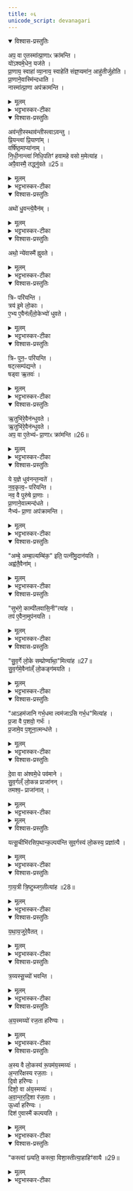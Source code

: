```yaml
---
title: ०६
unicode_script: devanagari
---
```



<details open><summary>विश्वास-प्रस्तुतिः</summary>

अप॒ वा ए॒तस्मा॑त्प्रा॒णाᳵ क्रा॑मन्ति ।  
यो॑ऽश्वमे॒धेन॒ यज॑ते ।  
प्रा॒णाय॒ स्वाहा॑ व्या॒नाय॒ स्वाहेति॑ संज्ञ॒प्यमा॑न॒ आहु॑तीर्जुहोति ।  
प्रा॒णाने॒वास्मि॑न्दधाति ।  
नास्मा॑त्प्रा॒णा अप॑क्रामन्ति ।  
</details>

<details><summary>मूलम्</summary>

अप॒ वा ए॒तस्मा॑त्प्रा॒णाᳵ क्रा॑मन्ति ।  
यो॑ऽश्वमे॒धेन॒ यज॑ते ।  
प्रा॒णाय॒ स्वाहा॑ व्या॒नाय॒ स्वाहेति॑ संज्ञ॒प्यमा॑न॒ आहु॑तीर्जुहोति ।  
प्रा॒णाने॒वास्मि॑न्दधाति ।  
नास्मा॑त्प्रा॒णा अप॑क्रामन्ति ।  
</details>

<details><summary>भट्टभास्कर-टीका</summary>

1अप वा इत्यादि ॥ बहूनां पशूनां प्राणवियोजनकरणात् तत्कारिणो यजमानादपि प्राणा अपक्रामन्ति तस्मात् अनेन होमेन यजमाने प्राणान् स्थापयति ॥
</details>

<details open><summary>विश्वास-प्रस्तुतिः</summary>

अव॑न्ती॒स्स्थाव॑न्तीस्त्वाऽवन्तु ।  
प्रि॒यन्त्वा॑ प्रि॒याणा॑म् ।  
वर्षि॑ष्ठ॒माप्या॑नाम् ।  
नि॒धी॒नान्त्वा॑ निधि॒पतिꣳ॑ हवामहे वसो म॒मेत्या॑ह ।  
अपै॒वास्मै॒ तद्ध्नु॑वते ॥25॥  
</details>

<details><summary>मूलम्</summary>

अव॑न्ती॒स्स्थाव॑न्तीस्त्वाऽवन्तु ।  
प्रि॒यन्त्वा॑ प्रि॒याणा॑म् ।  
वर्षि॑ष्ठ॒माप्या॑नाम् ।  
नि॒धी॒नान्त्वा॑ निधि॒पतिꣳ॑ हवामहे वसो म॒मेत्या॑ह ।  
अपै॒वास्मै॒ तद्ध्नु॑वते ॥25॥  
</details>

<details><summary>भट्टभास्कर-टीका</summary>

2अवन्तीस्स्थेति ॥ अत्र राजपत्न्यो दक्षिणान् केशपक्षानुद्ग्रथ्य सव्यान् प्रस्रस्य दक्षिणानूरूनाघ्नानाः सिग्भिरवधून्वन्त्यः त्रिः प्रदक्षिणमश्वं धुवन्त्यः परियन्ति अनेन मन्त्रेण । अथ सव्यानुद्ग्रथ्य दक्षिणान् प्रस्रस्य सव्यानूरूनाघ्नानाः अनभिधून्वन्त्यः त्रिः प्रतिपरियन्ति प्रदक्षिणमन्ततो यथा प्रथमे पर्याये । तत्र मृतोपचारभूतसिग्वातस्थानीयं सिग्भिरश्वस्य अभिधूननं क्रियते । तत्सर्वमस्मा अश्वाय अपह्नुवते । अनेन मन्त्रेण करणानि चादधति । अपीत्यै देवतास्त्वामवन्तु, प्रियत्वादिगुणकं त्वामाह्वयामः इति च मन्त्रलिङ्गात् ।  
</details>

<details open><summary>विश्वास-प्रस्तुतिः</summary>

अथो॑ धु॒वन्त्ये॒वैन॑म् ।  
</details>

<details><summary>मूलम्</summary>

अथो॑ धु॒वन्त्ये॒वैन॑म् ।  
</details>

<details><summary>भट्टभास्कर-टीका</summary>

कोऽर्थस्तर्हि मृतोपचारस्थानीयेन सिग्भिरभिधवनेनेत्याह - अथो इति । परिधवनच्छलेन एनमश्वमेता धुवन्ति चलयन्ति अप्रेतत्वान्नानयन्ति ।  
</details>

<details open><summary>विश्वास-प्रस्तुतिः</summary>

अथो॒ न्ये॑वास्मै॑ ह्नुवते ।  
</details>

<details><summary>मूलम्</summary>

अथो॒ न्ये॑वास्मै॑ ह्नुवते ।  
</details>

<details><summary>भट्टभास्कर-टीका</summary>

तदपि किमर्थमित्याह । अथो इति । संज्ञपनमेवास्मै निह्नुवते अपलपन्ति न मृतोऽसीति ॥
</details>

<details open><summary>विश्वास-प्रस्तुतिः</summary>

त्रिᳶ परि॑यन्ति ।  
त्रय॑ इ॒मे लो॒काः ।  
ए॒भ्य ए॒वैन॑ल्ँलो॒केभ्यो॑ धुवते ।  
</details>

<details><summary>मूलम्</summary>

त्रिᳶ परि॑यन्ति ।  
त्रय॑ इ॒मे लो॒काः ।  
ए॒भ्य ए॒वैन॑ल्ँलो॒केभ्यो॑ धुवते ।  
</details>

<details><summary>भट्टभास्कर-टीका</summary>

3एभ्य इति ॥ एभ्यस्त्रिभ्यो लोकेभ्यः एनं धुवते लोकत्रयसंचरणसामर्थ्याय लोकस्थितये वा ॥
</details>

<details open><summary>विश्वास-प्रस्तुतिः</summary>

त्रिᳶ पुन॒ᳶ परि॑यन्ति ।  
षट्त्सम्प॑द्यन्ते ।  
षड्वा ऋ॒तवः॑ ।  
</details>

<details><summary>मूलम्</summary>

त्रिᳶ पुन॒ᳶ परि॑यन्ति ।  
षट्त्सम्प॑द्यन्ते ।  
षड्वा ऋ॒तवः॑ ।  
</details>

<details><summary>भट्टभास्कर-टीका</summary>

4त्रिः पुनरिति ॥ पुनरपि त्रिः प्रदक्षिणं परियन्ति सामर्थ्यान्मध्ये त्रिः परियन्तीत्युक्तं भवति । तदाह - 'नवकृत्वः परियन्ति' इति ।  
</details>

<details open><summary>विश्वास-प्रस्तुतिः</summary>

ऋ॒तुभि॑रे॒वैन॑न्धुवते ।  
ऋ॒तुभि॑रे॒वैन॑न्धुवते ।  
अप॒ वा ए॒तेभ्य॑ᳶ प्रा॒णाᳵ क्रा॑मन्ति ॥26॥  
</details>

<details><summary>मूलम्</summary>

ऋ॒तुभि॑रे॒वैन॑न्धुवते ।  
ऋ॒तुभि॑रे॒वैन॑न्धुवते ।  
अप॒ वा ए॒तेभ्य॑ᳶ प्रा॒णाᳵ क्रा॑मन्ति ॥26॥  
</details>

<details><summary>भट्टभास्कर-टीका</summary>

ऋतुभिरिति । ऋतवो हि मृतमप्युत्थापयेयुरिति भावः ॥
</details>

<details open><summary>विश्वास-प्रस्तुतिः</summary>

ये य॒ज्ञे धुव॑नन्त॒न्वते॑ ।  
न॒व॒कृत्व॒ᳶ परि॑यन्ति ।   
नव॒ वै पुरु॑षे प्रा॒णाः ।  
प्रा॒णाने॒वात्मन्द॑धते ।  
नैभ्य॑ᳶ प्रा॒णा अप॑क्रामन्ति ।  
</details>

<details><summary>मूलम्</summary>

ये य॒ज्ञे धुव॑नन्त॒न्वते॑ ।  
न॒व॒कृत्व॒ᳶ परि॑यन्ति ।   
नव॒ वै पुरु॑षे प्रा॒णाः ।  
प्रा॒णाने॒वात्मन्द॑धते ।  
नैभ्य॑ᳶ प्रा॒णा अप॑क्रामन्ति ।  
</details>

<details><summary>भट्टभास्कर-टीका</summary>

5ये यज्ञ इति ॥ ये प्रेतोपचारं सिग्भिर्धुवनं यज्ञे दैवे कर्मणि कुर्वते । गुणाभावश्छान्दसः । तत्र नवत्वान्वयात् प्राणानात्मनि दधते महिष्यादयः । ततः प्राणा एभ्यो नापक्रामन्ति ॥
</details>

<details open><summary>विश्वास-प्रस्तुतिः</summary>

"अम्बे॒ अम्बा॒ल्यम्बि॑क॒" इति॒ पत्नी॑मु॒दान॑यति ।  
अह्व॑तै॒वैना॑म् ।  
</details>

<details><summary>मूलम्</summary>

"अम्बे॒ अम्बा॒ल्यम्बि॑क॒" इति॒ पत्नी॑मु॒दान॑यति ।  
अह्व॑तै॒वैना॑म् ।  
</details>

<details><summary>भट्टभास्कर-टीका</summary>

6अम्ब इत्यादिना महिषीमलंकृतामुदानयति हस्ते गृह्णाति रमणवत् आह्वयत्येनामेतेन कर्मणे ।  
</details>

<details open><summary>विश्वास-प्रस्तुतिः</summary>

"सुभ॑गे॒ काम्पी॑लवासि॒नी"त्या॑ह ।  
तप॑ ए॒वैना॒मुप॑नयति ।  
</details>

<details><summary>मूलम्</summary>

"सुभ॑गे॒ काम्पी॑लवासि॒नी"त्या॑ह ।  
तप॑ ए॒वैना॒मुप॑नयति ।  
</details>

<details><summary>भट्टभास्कर-टीका</summary>

तप एवेति । संतापहेतुत्वात् अस्या एतत्तपस्स्थानीयं यन्मृतेन मिथुनीभवनम् ।  
</details>

<details open><summary>विश्वास-प्रस्तुतिः</summary>

"सु॒व॒र्गे लो॒के सम्प्रोर्ण्वा॑था॒"मित्या॑ह ॥27॥  
सु॒व॒र्गमे॒वैना॑ल्ँ लो॒कङ्ग॑मयति ।  
</details>

<details><summary>मूलम्</summary>

"सु॒व॒र्गे लो॒के सम्प्रोर्ण्वा॑था॒"मित्या॑ह ॥27॥  
सु॒व॒र्गमे॒वैना॑ल्ँ लो॒कङ्ग॑मयति ।  
</details>

<details><summary>भट्टभास्कर-टीका</summary>

स्वर्गमेवेति । स्वर्गमनायैवेदं कर्म भवत्यस्या रत्यर्थं छादनं यत्क्रियते छादितत्वात्स्वर्गस्य ॥
</details>

<details open><summary>विश्वास-प्रस्तुतिः</summary>

"आऽहम॑जानि गर्भ॒धमा त्वम॑जाऽसि गर्भ॒ध"मित्या॑ह ।  
प्र॒जा वै प॒शवो॒ गर्भः॑ ।  
प्र॒जामे॒व प॒शूना॒त्मन्ध॑त्ते ।  
</details>

<details><summary>मूलम्</summary>

"आऽहम॑जानि गर्भ॒धमा त्वम॑जाऽसि गर्भ॒ध"मित्या॑ह ।  
प्र॒जा वै प॒शवो॒ गर्भः॑ ।  
प्र॒जामे॒व प॒शूना॒त्मन्ध॑त्ते ।  
</details>

<details><summary>भट्टभास्कर-टीका</summary>

7एवं प्रहेळिकास्थानीयान्यन्यपराणि एतानि वाक्यानि कर्मप्राशसत्यप्रतिपादनपरतया व्याख्यायन्ते ब्राह्मणेन - प्रजा वा इति ॥ गर्भधारणवाचोयुक्तिः सर्वप्रजापशुधारणसामर्थ्यं कर्मणः ख्यापयति ॥
</details>

<details open><summary>विश्वास-प्रस्तुतिः</summary>

दे॒वा वा अ॑श्वमे॒धे पव॑माने ।  
सु॒व॒र्गल्ँ लो॒कन्न प्राजा॑नन् ।  
तमश्व॒ᳶ प्राजा॑नात् ।  
</details>

<details><summary>मूलम्</summary>

दे॒वा वा अ॑श्वमे॒धे पव॑माने ।  
सु॒व॒र्गल्ँ लो॒कन्न प्राजा॑नन् ।  
तमश्व॒ᳶ प्राजा॑नात् ।  
</details>

<details><summary>भट्टभास्कर-टीका</summary>

8देवा वा इत्यादि ॥ व्याख्यातम् ।  
</details>


<details><summary>मूलम्</summary>

यत्सू॒चीभि॑रसिप॒थान्क॒ल्पय॑न्ति ।  
सु॒व॒र्गस्य॑ लो॒कस्य॒ प्रज्ञा॑त्यै ।  
</details>

<details open><summary>विश्वास-प्रस्तुतिः</summary>

यत्सू॒चीभि॑रसिप॒थान्क॒ल्पय॑न्ति सुव॒र्गस्य॑ लो॒कस्य॒ प्रज्ञा॑त्यै ।  
</details>

<details><summary>मूलम्</summary>

यत्सू॒चीभि॑रसिप॒थान्क॒ल्पय॑न्ति सुव॒र्गस्य॑ लो॒कस्य॒ प्रज्ञा॑त्यै ।  
</details>

<details><summary>भट्टभास्कर-टीका</summary>

यत्सूचीभिरिति । विशसनकाले यैः पथिभिरसिर्गच्छति तान् असिमार्गान् सूचीभिः कल्पयन्ति महिष्यादयः । तन्मार्गज्ञानं स्वर्गस्य प्रज्ञात्यै भवति ।  
</details>

<details open><summary>विश्वास-प्रस्तुतिः</summary>

गा॒य॒त्री त्रि॒ष्टुब्जग॒तीत्या॑ह ॥28॥  
</details>

<details><summary>मूलम्</summary>

गा॒य॒त्री त्रि॒ष्टुब्जग॒तीत्या॑ह ॥28॥  
</details>

<details><summary>भट्टभास्कर-टीका</summary>

गायत्रीत्यादि । 'गायत्री त्रिष्टुप्' इत्यारभ्य द्वाभ्यां द्वाम्यामृग्भ्यां महिष्यादयः क्रमेण कल्पयन्ति ।  
</details>

<details open><summary>विश्वास-प्रस्तुतिः</summary>

य॒था॒य॒जुरे॒वैतत् ।  
</details>

<details><summary>मूलम्</summary>

य॒था॒य॒जुरे॒वैतत् ।  
</details>

<details><summary>भट्टभास्कर-टीका</summary>

यथायजुरिति । गायत्र्यादिभिरेवासिमार्गाः प्रवर्तिता भवन्ति ततः ऋत्विजां नापराधः ॥
</details>

<details open><summary>विश्वास-प्रस्तुतिः</summary>

त्र॒य्यस्सू॒च्यो॑ भवन्ति ।  
</details>

<details><summary>मूलम्</summary>

त्र॒य्यस्सू॒च्यो॑ भवन्ति ।  
</details>

<details><summary>भट्टभास्कर-टीका</summary>

9त्रय्य इति ॥ त्रयोऽवयवा आसामिति । 'द्वित्रिभ्यां तयस्यायच्' इत्ययजादेशः ।  
</details>

<details open><summary>विश्वास-प्रस्तुतिः</summary>

अ॒य॒स्मय्यो॑ रज॒ता हरि॑ण्यः ।  
</details>

<details><summary>मूलम्</summary>

अ॒य॒स्मय्यो॑ रज॒ता हरि॑ण्यः ।  
</details>

<details><summary>भट्टभास्कर-टीका</summary>

अयस्मय्य इति । 'अयस्मयादीनि छन्दसि' इति भत्वम् । लोकत्रयानुसारेण महिप्यादिक्रमो नादृतः ।  
</details>

<details open><summary>विश्वास-प्रस्तुतिः</summary>

अ॒स्य वै लो॒कस्य॑ रू॒पम॑य॒स्मय्यः॑ ।  
अ॒न्तरि॑क्षस्य रज॒ताः ।  
दि॒वो हरि॑ण्यः ।  
दिशो॒ वा अ॑य॒स्मय्यः॑ ।  
अ॒वा॒न्त॒र॒दि॒शा र॑ज॒ताः ।  
ऊ॒र्ध्वा हरि॑ण्यः ।  
दिश॑ ए॒वास्मै॑ कल्पयति ।  
</details>

<details><summary>मूलम्</summary>

अ॒स्य वै लो॒कस्य॑ रू॒पम॑य॒स्मय्यः॑ ।  
अ॒न्तरि॑क्षस्य रज॒ताः ।  
दि॒वो हरि॑ण्यः ।  
दिशो॒ वा अ॑य॒स्मय्यः॑ ।  
अ॒वा॒न्त॒र॒दि॒शा र॑ज॒ताः ।  
ऊ॒र्ध्वा हरि॑ण्यः ।  
दिश॑ ए॒वास्मै॑ कल्पयति ।  
</details>

<details><summary>भट्टभास्कर-टीका</summary>

तदेवाह अस्य वा इति । उत्तरोत्तरप्रशस्तत्वादेवमुक्तम् ।  

हरिण्यस्सौवर्ण्यः ॥

सौवर्णीभिः पथोऽसेर्जनयति महिषी क्रोडकण्ठान्तराळे  
वावाता राजतीभिर्विरचयति पथः क्रोडनाभ्यन्तराळे ।  
शिष्टे गात्रेऽसिमार्गान् रचयति परिवृक्त्येवमेवायसीभिः  
कण्ठादौ स्यादसक्तादधि(सि)पथकरणं सौकरीयं विशस्तिः ॥  
</details>

<details open><summary>विश्वास-प्रस्तुतिः</summary>

"कस्त्वा॑ छ्यति॒ कस्त्वा॒ विशा॒स्तीत्या॒हाहिꣳ॑सायै ॥29॥  
</details>

<details><summary>मूलम्</summary>

"कस्त्वा॑ छ्यति॒ कस्त्वा॒ विशा॒स्तीत्या॒हाहिꣳ॑सायै ॥29॥  
</details>

<details><summary>भट्टभास्कर-टीका</summary>

10कस्त्वेत्यश्वस्य त्वचमाच्छिनत्ति ॥ तत्र कः प्रजापतिरेव त्वा छ्यति छिनत्ति नाहमिति वचनात् अहिंसायै भवत्यात्मनः॥



इति तैत्तिरीये ब्राह्मणे तृतीयेऽष्टके नवमप्रपाठके षष्ठोऽनुवाकः ॥  

</details>

